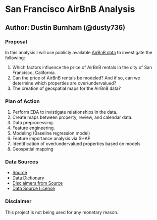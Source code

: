 # San Francisco AirBnB Analysis
## Author: Dustin Burnham (@dusty736)


### Proposal
In this analysis I will use publicly available [AirBnB data](http://insideairbnb.com/get-the-data.html) to investigate the following:
1. Which factors influence the price of AirBnB rentals in the city of San Francisco, California.
2. Can the price of AirBnB rentals be modeled?  And if so, can we determine which properties are over/undervalued?
3. The creation of geospatial maps for the AirBnB data?

### Plan of Action
1. Perform EDA to invistigate relationships in the data.
2. Create maps between property, review, and calendar data.
3. Data preprocessing.
4. Feature engineering.
5. Modeling (Baseline regression model)
6. Feature importance analysis via SHAP
7. Identification of over/undervalued properties based on models
8. Geospatial mapping

### Data Sources
- [Source](http://insideairbnb.com/index.html)
- [Data Dictionary](https://docs.google.com/spreadsheets/d/1iWCNJcSutYqpULSQHlNyGInUvHg2BoUGoNRIGa6Szc4/edit#gid=982310896)
- [Disclaimers from Source](http://insideairbnb.com/about.html#disclaimers)
- [Data Source License](https://creativecommons.org/publicdomain/zero/1.0/)

### Disclaimer
This project is not being used for any monetary reason.
